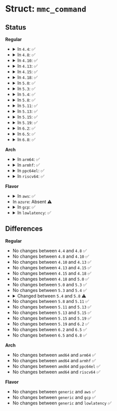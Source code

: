 # Struct: <code>mmc_command</code>

## Status
<b>Regular</b>
<ul>
<li>
<details>
<summary>In <code>4.4</code>: ✅</summary>

```c
struct mmc_command {
    u32 opcode;
    u32 arg;
    u32 resp[4];
    unsigned int flags;
    unsigned int retries;
    int error;
    unsigned int busy_timeout;
    bool sanitize_busy;
    struct mmc_data *data;
    struct mmc_request *mrq;
};
```
</details>
</li>
<li>
<details>
<summary>In <code>4.8</code>: ✅</summary>

```c
struct mmc_command {
    u32 opcode;
    u32 arg;
    u32 resp[4];
    unsigned int flags;
    unsigned int retries;
    int error;
    unsigned int busy_timeout;
    bool sanitize_busy;
    struct mmc_data *data;
    struct mmc_request *mrq;
};
```
</details>
</li>
<li>
<details>
<summary>In <code>4.10</code>: ✅</summary>

```c
struct mmc_command {
    u32 opcode;
    u32 arg;
    u32 resp[4];
    unsigned int flags;
    unsigned int retries;
    int error;
    unsigned int busy_timeout;
    bool sanitize_busy;
    struct mmc_data *data;
    struct mmc_request *mrq;
};
```
</details>
</li>
<li>
<details>
<summary>In <code>4.13</code>: ✅</summary>

```c
struct mmc_command {
    u32 opcode;
    u32 arg;
    u32 resp[4];
    unsigned int flags;
    unsigned int retries;
    int error;
    unsigned int busy_timeout;
    bool sanitize_busy;
    struct mmc_data *data;
    struct mmc_request *mrq;
};
```
</details>
</li>
<li>
<details>
<summary>In <code>4.15</code>: ✅</summary>

```c
struct mmc_command {
    u32 opcode;
    u32 arg;
    u32 resp[4];
    unsigned int flags;
    unsigned int retries;
    int error;
    unsigned int busy_timeout;
    bool sanitize_busy;
    struct mmc_data *data;
    struct mmc_request *mrq;
};
```
</details>
</li>
<li>
<details>
<summary>In <code>4.18</code>: ✅</summary>

```c
struct mmc_command {
    u32 opcode;
    u32 arg;
    u32 resp[4];
    unsigned int flags;
    unsigned int retries;
    int error;
    unsigned int busy_timeout;
    bool sanitize_busy;
    struct mmc_data *data;
    struct mmc_request *mrq;
};
```
</details>
</li>
<li>
<details>
<summary>In <code>5.0</code>: ✅</summary>

```c
struct mmc_command {
    u32 opcode;
    u32 arg;
    u32 resp[4];
    unsigned int flags;
    unsigned int retries;
    int error;
    unsigned int busy_timeout;
    bool sanitize_busy;
    struct mmc_data *data;
    struct mmc_request *mrq;
};
```
</details>
</li>
<li>
<details>
<summary>In <code>5.3</code>: ✅</summary>

```c
struct mmc_command {
    u32 opcode;
    u32 arg;
    u32 resp[4];
    unsigned int flags;
    unsigned int retries;
    int error;
    unsigned int busy_timeout;
    bool sanitize_busy;
    struct mmc_data *data;
    struct mmc_request *mrq;
};
```
</details>
</li>
<li>
<details>
<summary>In <code>5.4</code>: ✅</summary>

```c
struct mmc_command {
    u32 opcode;
    u32 arg;
    u32 resp[4];
    unsigned int flags;
    unsigned int retries;
    int error;
    unsigned int busy_timeout;
    bool sanitize_busy;
    struct mmc_data *data;
    struct mmc_request *mrq;
};
```
</details>
</li>
<li>
<details>
<summary>In <code>5.8</code>: ✅</summary>

```c
struct mmc_command {
    u32 opcode;
    u32 arg;
    u32 resp[4];
    unsigned int flags;
    unsigned int retries;
    int error;
    unsigned int busy_timeout;
    struct mmc_data *data;
    struct mmc_request *mrq;
};
```
</details>
</li>
<li>
<details>
<summary>In <code>5.11</code>: ✅</summary>

```c
struct mmc_command {
    u32 opcode;
    u32 arg;
    u32 resp[4];
    unsigned int flags;
    unsigned int retries;
    int error;
    unsigned int busy_timeout;
    struct mmc_data *data;
    struct mmc_request *mrq;
};
```
</details>
</li>
<li>
<details>
<summary>In <code>5.13</code>: ✅</summary>

```c
struct mmc_command {
    u32 opcode;
    u32 arg;
    u32 resp[4];
    unsigned int flags;
    unsigned int retries;
    int error;
    unsigned int busy_timeout;
    struct mmc_data *data;
    struct mmc_request *mrq;
};
```
</details>
</li>
<li>
<details>
<summary>In <code>5.15</code>: ✅</summary>

```c
struct mmc_command {
    u32 opcode;
    u32 arg;
    u32 resp[4];
    unsigned int flags;
    unsigned int retries;
    int error;
    unsigned int busy_timeout;
    struct mmc_data *data;
    struct mmc_request *mrq;
};
```
</details>
</li>
<li>
<details>
<summary>In <code>5.19</code>: ✅</summary>

```c
struct mmc_command {
    u32 opcode;
    u32 arg;
    u32 resp[4];
    unsigned int flags;
    unsigned int retries;
    int error;
    unsigned int busy_timeout;
    struct mmc_data *data;
    struct mmc_request *mrq;
};
```
</details>
</li>
<li>
<details>
<summary>In <code>6.2</code>: ✅</summary>

```c
struct mmc_command {
    u32 opcode;
    u32 arg;
    u32 resp[4];
    unsigned int flags;
    unsigned int retries;
    int error;
    unsigned int busy_timeout;
    struct mmc_data *data;
    struct mmc_request *mrq;
};
```
</details>
</li>
<li>
<details>
<summary>In <code>6.5</code>: ✅</summary>

```c
struct mmc_command {
    u32 opcode;
    u32 arg;
    u32 resp[4];
    unsigned int flags;
    unsigned int retries;
    int error;
    unsigned int busy_timeout;
    struct mmc_data *data;
    struct mmc_request *mrq;
};
```
</details>
</li>
<li>
<details>
<summary>In <code>6.8</code>: ✅</summary>

```c
struct mmc_command {
    u32 opcode;
    u32 arg;
    u32 resp[4];
    unsigned int flags;
    unsigned int retries;
    int error;
    unsigned int busy_timeout;
    struct mmc_data *data;
    struct mmc_request *mrq;
};
```
</details>
</li>
</ul>
<b>Arch</b>
<ul>
<li>
<details>
<summary>In <code>arm64</code>: ✅</summary>

```c
struct mmc_command {
    u32 opcode;
    u32 arg;
    u32 resp[4];
    unsigned int flags;
    unsigned int retries;
    int error;
    unsigned int busy_timeout;
    bool sanitize_busy;
    struct mmc_data *data;
    struct mmc_request *mrq;
};
```
</details>
</li>
<li>
<details>
<summary>In <code>armhf</code>: ✅</summary>

```c
struct mmc_command {
    u32 opcode;
    u32 arg;
    u32 resp[4];
    unsigned int flags;
    unsigned int retries;
    int error;
    unsigned int busy_timeout;
    bool sanitize_busy;
    struct mmc_data *data;
    struct mmc_request *mrq;
};
```
</details>
</li>
<li>
<details>
<summary>In <code>ppc64el</code>: ✅</summary>

```c
struct mmc_command {
    u32 opcode;
    u32 arg;
    u32 resp[4];
    unsigned int flags;
    unsigned int retries;
    int error;
    unsigned int busy_timeout;
    bool sanitize_busy;
    struct mmc_data *data;
    struct mmc_request *mrq;
};
```
</details>
</li>
<li>
<details>
<summary>In <code>riscv64</code>: ✅</summary>

```c
struct mmc_command {
    u32 opcode;
    u32 arg;
    u32 resp[4];
    unsigned int flags;
    unsigned int retries;
    int error;
    unsigned int busy_timeout;
    bool sanitize_busy;
    struct mmc_data *data;
    struct mmc_request *mrq;
};
```
</details>
</li>
</ul>
<b>Flavor</b>
<ul>
<li>
<details>
<summary>In <code>aws</code>: ✅</summary>

```c
struct mmc_command {
    u32 opcode;
    u32 arg;
    u32 resp[4];
    unsigned int flags;
    unsigned int retries;
    int error;
    unsigned int busy_timeout;
    bool sanitize_busy;
    struct mmc_data *data;
    struct mmc_request *mrq;
};
```
</details>
</li>
<li>
In <code>azure</code>: Absent ⚠️
</li>
<li>
<details>
<summary>In <code>gcp</code>: ✅</summary>

```c
struct mmc_command {
    u32 opcode;
    u32 arg;
    u32 resp[4];
    unsigned int flags;
    unsigned int retries;
    int error;
    unsigned int busy_timeout;
    bool sanitize_busy;
    struct mmc_data *data;
    struct mmc_request *mrq;
};
```
</details>
</li>
<li>
<details>
<summary>In <code>lowlatency</code>: ✅</summary>

```c
struct mmc_command {
    u32 opcode;
    u32 arg;
    u32 resp[4];
    unsigned int flags;
    unsigned int retries;
    int error;
    unsigned int busy_timeout;
    bool sanitize_busy;
    struct mmc_data *data;
    struct mmc_request *mrq;
};
```
</details>
</li>
</ul>

## Differences
<b>Regular</b>
<ul>
<li>
No changes between <code>4.4</code> and <code>4.8</code> ✅
</li>
<li>
No changes between <code>4.8</code> and <code>4.10</code> ✅
</li>
<li>
No changes between <code>4.10</code> and <code>4.13</code> ✅
</li>
<li>
No changes between <code>4.13</code> and <code>4.15</code> ✅
</li>
<li>
No changes between <code>4.15</code> and <code>4.18</code> ✅
</li>
<li>
No changes between <code>4.18</code> and <code>5.0</code> ✅
</li>
<li>
No changes between <code>5.0</code> and <code>5.3</code> ✅
</li>
<li>
No changes between <code>5.3</code> and <code>5.4</code> ✅
</li>
<li>
<details>
<summary>Changed between <code>5.4</code> and <code>5.8</code> ⚠️</summary>
<ul>
<li>
<b>Field removed. </b>
<code>bool sanitize_busy</code>
</li>
</ul>
</details>
</li>
<li>
No changes between <code>5.8</code> and <code>5.11</code> ✅
</li>
<li>
No changes between <code>5.11</code> and <code>5.13</code> ✅
</li>
<li>
No changes between <code>5.13</code> and <code>5.15</code> ✅
</li>
<li>
No changes between <code>5.15</code> and <code>5.19</code> ✅
</li>
<li>
No changes between <code>5.19</code> and <code>6.2</code> ✅
</li>
<li>
No changes between <code>6.2</code> and <code>6.5</code> ✅
</li>
<li>
No changes between <code>6.5</code> and <code>6.8</code> ✅
</li>
</ul>
<b>Arch</b>
<ul>
<li>
No changes between <code>amd64</code> and <code>arm64</code> ✅
</li>
<li>
No changes between <code>amd64</code> and <code>armhf</code> ✅
</li>
<li>
No changes between <code>amd64</code> and <code>ppc64el</code> ✅
</li>
<li>
No changes between <code>amd64</code> and <code>riscv64</code> ✅
</li>
</ul>
<b>Flavor</b>
<ul>
<li>
No changes between <code>generic</code> and <code>aws</code> ✅
</li>
<li>
No changes between <code>generic</code> and <code>gcp</code> ✅
</li>
<li>
No changes between <code>generic</code> and <code>lowlatency</code> ✅
</li>
</ul>
